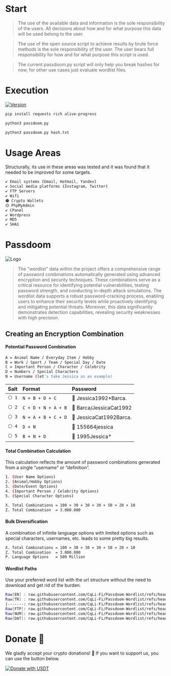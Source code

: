# Start

> The use of the available data and information is the sole responsibility of the users. All decisions about how and for what purpose this data will be used belong to the user.

> The use of the open source script to achieve results by brute force methods is the sole responsibility of the user. The user bears full responsibility for how and for what purpose this script is used.

> The current passdoom.py script will only help you break hashes for now, for other use cases just evaluate wordlist files.

# Execution
[![Version](https://img.shields.io/badge/Passdoom-0.0.1beta-brightgreen.svg?maxAge=259200)]()
```bash
pip install requests rich alive-progress
```

```bash
python3 passdoom.py
```

```bash
python3 passdoom.py hash.txt
```

# Usage Areas

Structurally, its use in these areas was tested and it was found that it needed to be improved for some targets.
```bash
✔️ Email systems (Gmail, Hotmail, Yandex)
✔️ Social media platforms (İnstagram, Twitter)  
✔️ FTP Servers
✔️ Wifi
🟠 Crypto Wallets
🟡 PhpMyAdmin
✔️ CPanel
✔️ Wordpress
✔️ MD5
✔️ SHA1
```

# Passdoom

![Logo](https://gcdnb.pbrd.co/images/BMHc1dlzPVf4.png?o=1)

> The "wordlist" data within the project offers a comprehensive range of password combinations automatically generated using advanced encryption and security techniques. These combinations serve as a critical resource for identifying potential vulnerabilities, testing password strength, and conducting in-depth attack simulations. The wordlist data supports a robust password-cracking process, enabling users to enhance their security levels while proactively identifying and mitigating potential threats. Moreover, this data significantly demonstrates detection capabilities, revealing security weaknesses with high precision.

## Creating an Encryption Combination

#### Potential Password Combination

```bash
A = Animal Name / Everyday Item / Hobby
B = Work / Sport / Team / Special Day / Date
C = Important Person / Character / Celebrity
D = Numbers / Special Characters
N = Username (let's take Jessica as an example)
```

| Salt    | Format   | Password                     |
| :-------- | :------- | :--------------------------  |
| `⚪ 1`|`N + B + D + C`|🔑 Jessica1992*Barca.       |
| `⚪ 2`|`C + D + N + A + B`|🔑 Barca/JessicaCat1992 |
| `⚪ 3`|`N + A + B + C + D`|🔑 JessicaCat1992Barca. |
| `⚪ 4`|`D + N`|🔑 155664jessica                    |
| `⚪ 5`|`B + N + D`|🔑 1995Jessica*                 |


#### Total Combination Calculation
This calculation reflects the amount of password combinations generated from a single “username” or “definition”.
```bash
1. (User Name Options)
2. (Animal/Hobby Options)
3. (Date/Event Options)
4. (Important Person / Celebrity Options) 
5. (Special Character Options)

X. Total Combinations = 100 × 30 × 30 × 30 × 50 × 20 × 10
Z. Total Combination  = 3.000.000
```

#### Bulk Diversification
A combination of infinite language options with limited options such as special characters, usernames, etc. leads to some pretty big results.

```bash
X. Total Combinations = 100 × 30 × 30 × 30 × 50 × 20 × 10
Z. Total Combination  = 3.000.000
P. Language Options   = 500 Million
```

#### Wordlist Paths
Use your preferred word list with the url structure without the need to download and get rid of the burden.

```bash
Raw[EN] : raw.githubusercontent.com/CqLi-Fi/Passdoom-Wordlist/refs/heads/main/Wordlist/english.txt
Raw[TR] : raw.githubusercontent.com/CqLi-Fi/Passdoom-Wordlist/refs/heads/main/Wordlist/turkish.txt
|-------: raw.githubusercontent.com/CqLi-Fi/Passdoom-Wordlist/refs/heads/main/Wordlist/turkish2.txt
Raw[FTP]: raw.githubusercontent.com/CqLi-Fi/Passdoom-Wordlist/refs/heads/main/Wordlist/ftp.txt
Raw[NUM]: raw.githubusercontent.com/CqLi-Fi/Passdoom-Wordlist/refs/heads/main/Wordlist/numbers.txt
Raw[DAT]: raw.githubusercontent.com/CqLi-Fi/Passdoom-Wordlist/refs/heads/main/Wordlist/data11_2024.txt
```

# Donate 🎉

We gladly accept your crypto donations! 💖 If you want to support us, you can use the button below.

[![Donate with USDT](https://img.shields.io/badge/Donate-USDT-26A17B?logo=tether&logoColor=white&style=for-the-badge)](https://etherscan.io/address/0xf0d4c8708b4ceee73da1dd8c972527779d4a21b8)
